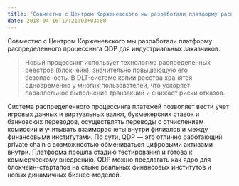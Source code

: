 ```yaml
---
title: "Совместно с Центром Корженевского мы разработали платформу распределенного процессинга QDP для индустриальных заказчиков"
date: 2018-04-16T17:21:03+03:00
---
```


Совместно с Центром Корженевского мы разработали платформу распределенного процессинга QDP для индустриальных заказчиков. 

>Новый процессинг использует технологию распределенных реестров (блокчейн), значительно повышающую его безопасность. В DLT-системе копии реестра хранятся одновременно у многих пользователей, что ускоряет параллельное выполнение транзакций и снижает риски отказов.

Система распределенного процессинга платежей позволяет вести учет игровых данных и виртуальных валют, букмекерских ставок и банковских переводов, осуществлять переводы с отчислением комиссии и учитывать взаиморасчеты внутри филиалов и между финансовыми институтами. По сути, QDP — это отлично работающий private chain с возможностью обмениваться цифровыми активами внутри. 
Платформа прошла стадию тестирования и готова к коммерческому внедрению. QDP можно предлагать как ядро для блокчейн-стартапов на стыке реальных финансовых институтов и новых динамичных бизнес-моделей. 
